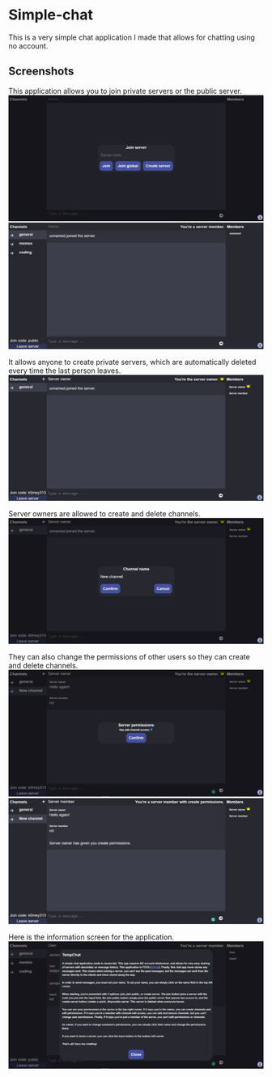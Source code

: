 # Simple-chat

This is a very simple chat application I made that allows for chatting using no account.

## Screenshots

This application allows you to join private servers or the public server.
![join-servers](https://github.com/Glitch752/Simple-chat/blob/master/Images/JoinServer.jpg?raw=true)
![in-server](https://github.com/Glitch752/Simple-chat/blob/master/Images/InServer.jpg?raw=true)

It allows anyone to create private servers, which are automatically deleted every time the last person leaves.
![public-server](https://github.com/Glitch752/Simple-chat/blob/master/Images/CreateServer.jpg?raw=true)

Server owners are allowed to create and delete channels. 
![create-channel](https://github.com/Glitch752/Simple-chat/blob/master/Images/AddChannels.jpg?raw=true)

They can also change the permissions of other users so they can create and delete channels.
![change-permissions](https://github.com/Glitch752/Simple-chat/blob/master/Images/ChangePermissions.jpg?raw=true)
![change-permissions-client](https://github.com/Glitch752/Simple-chat/blob/master/Images/ChangePermissonsClient.jpg?raw=true)


Here is the information screen for the application.
![information](https://github.com/Glitch752/Simple-chat/blob/master/Images/Info.jpg?raw=true)